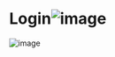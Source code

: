 # Login![image](https://user-images.githubusercontent.com/100071191/194695372-b74e0405-f997-41b0-a304-18013e75968d.png)
![image](https://user-images.githubusercontent.com/100071191/194695379-0bbcd6da-b8dd-4c1d-b37b-affba2e6b3d5.png)
